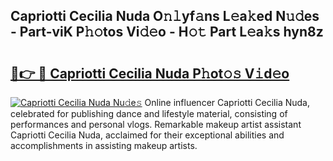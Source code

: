 ## Capriotti Cecilia Nuda O𝚗𝚕yf𝚊ns L𝚎a𝚔ed N𝚞𝚍es - Part-viK P𝚑𝚘tos Vi𝚍𝚎o - H𝚘𝚝 Part L𝚎a𝚔s hyn8z

# <h2><a href="http://kf0eamv.oniu.top/?m=Capriotti+Cecilia+Nuda">🔗👉 🔴 Capriotti Cecilia Nuda P𝚑ot𝚘𝚜 V𝚒d𝚎o</a></h2>

[![Capriotti Cecilia Nuda Nu𝚍e𝚜](https://i.imgur.com/0qMVB7G.gif)](http://kf0eamv.oniu.top/?m=Capriotti+Cecilia+Nuda)
Online influencer Capriotti Cecilia Nuda, celebrated for publishing dance and lifestyle material, consisting of performances and personal vlogs. Remarkable makeup artist assistant Capriotti Cecilia Nuda, acclaimed for their exceptional abilities and accomplishments in assisting makeup artists.  
